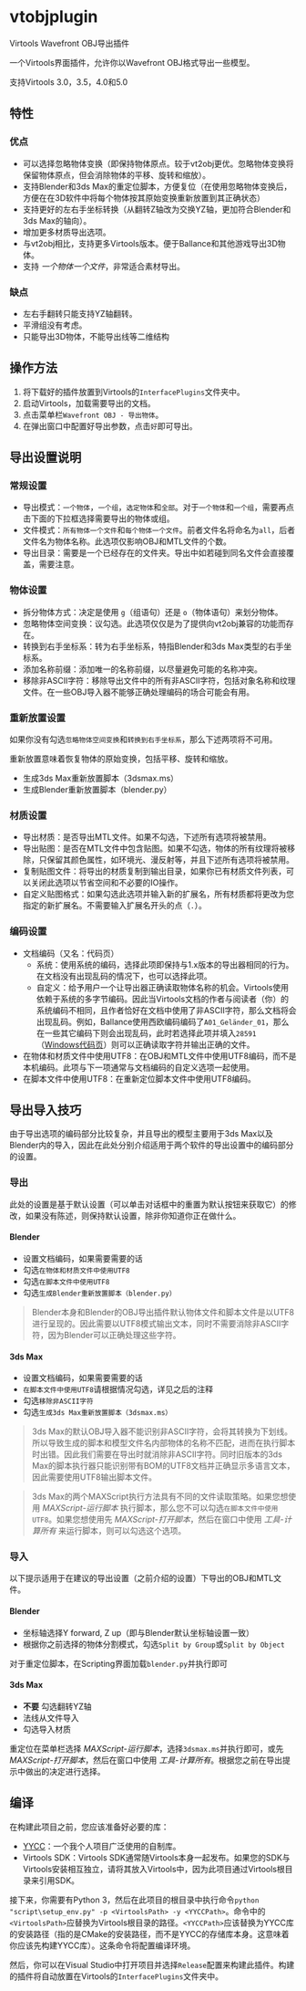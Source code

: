 # vtobjplugin

Virtools Wavefront OBJ导出插件

一个Virtools界面插件，允许你以Wavefront OBJ格式导出一些模型。

支持Virtools 3.0，3.5，4.0和5.0

## 特性

### 优点

* 可以选择忽略物体变换（即保持物体原点。较于vt2obj更优。忽略物体变换将保留物体原点，但会消除物体的平移、旋转和缩放）。
* 支持Blender和3ds Max的重定位脚本，方便复位（在使用忽略物体变换后，方便在在3D软件中将每个物体按其原始变换重新放置到其正确状态）
* 支持更好的左右手坐标转换（从翻转Z轴改为交换YZ轴，更加符合Blender和3ds Max的轴向）。
* 增加更多材质导出选项。
* 与vt2obj相比，支持更多Virtools版本。便于Ballance和其他游戏导出3D物体。
* 支持 *一个物体一个文件*，非常适合素材导出。

### 缺点

* 左右手翻转只能支持YZ轴翻转。
* 平滑组没有考虑。
* 只能导出3D物体，不能导出线等二维结构

## 操作方法

1. 将下载好的插件放置到Virtools的`InterfacePlugins`文件夹中。
1. 启动Virtools，加载需要导出的文档。
1. 点击菜单栏`Wavefront OBJ - 导出物体`。
1. 在弹出窗口中配置好导出参数，点击`好`即可导出。

## 导出设置说明

### 常规设置

* 导出模式：`一个物体`，`一个组`，`选定物体`和`全部`。对于`一个物体`和`一个组`，需要再点击下面的下拉框选择需要导出的物体或组。
* 文件模式：`所有物体一个文件`和`每个物体一个文件`。前者文件名将命名为`all`，后者文件名为物体名称。此选项仅影响OBJ和MTL文件的个数。
* 导出目录：需要是一个已经存在的文件夹。导出中如若碰到同名文件会直接覆盖，需要注意。

### 物体设置

* 拆分物体方式：决定是使用 `g`（组语句）还是 `o`（物体语句）来划分物体。
* 忽略物体空间变换：议勾选。此选项仅仅是为了提供向vt2obj兼容的功能而存在。
* 转换到右手坐标系：转为右手坐标系，特指Blender和3ds Max类型的右手坐标系。
* 添加名称前缀：添加唯一的名称前缀，以尽量避免可能的名称冲突。
* 移除非ASCII字符：移除导出文件中的所有非ASCII字符，包括对象名称和纹理文件。在一些OBJ导入器不能够正确处理编码的场合可能会有用。

### 重新放置设置

如果你没有勾选`忽略物体空间变换`和`转换到右手坐标系`，那么下述两项将不可用。

重新放置意味着恢复物体的原始变换，包括平移、旋转和缩放。

* 生成3ds Max重新放置脚本（3dsmax.ms）
* 生成Blender重新放置脚本（blender.py）

### 材质设置

* 导出材质：是否导出MTL文件。如果不勾选，下述所有选项将被禁用。
* 导出贴图：是否在MTL文件中包含贴图。如果不勾选，物体的所有纹理将被移除，只保留其颜色属性，如环境光、漫反射等，并且下述所有选项将被禁用。
* 复制贴图文件：将导出的材质复制到输出目录，如果你已有材质文件列表，可以关闭此选项以节省空间和不必要的IO操作。
* 自定义贴图格式：如果勾选此选项并输入新的扩展名，所有材质都将更改为您指定的新扩展名。不需要输入扩展名开头的点（`.`）。

### 编码设置

* 文档编码（又名：代码页）
  - 系统：使用系统的编码，选择此项即保持与1.x版本的导出器相同的行为。在文档没有出现乱码的情况下，也可以选择此项。
  - 自定义：给予用户一个让导出器正确读取物体名称的机会。Virtools使用依赖于系统的多字节编码。因此当Virtools文档的作者与阅读者（你）的系统编码不相同，且作者恰好在文档中使用了非ASCII字符，那么文档将会出现乱码。例如，Ballance使用西欧编码编码了`A01_Geländer_01`，那么在一些其它编码下则会出现乱码，此时若选择此项并填入`28591`（[Windows代码页](https://docs.microsoft.com/en-us/windows/win32/intl/code-page-identifiers)）则可以正确读取字符并输出正确的文件。
* 在物体和材质文件中使用UTF8：在OBJ和MTL文件中使用UTF8编码，而不是本机编码。此项与下一项通常与文档编码的自定义选项一起使用。
* 在脚本文件中使用UTF8：在重新定位脚本文件中使用UTF8编码。

## 导出导入技巧

由于导出选项的编码部分比较复杂，并且导出的模型主要用于3ds Max以及Blender内的导入，因此在此处分别介绍适用于两个软件的导出设置中的编码部分的设置。

### 导出

此处的设置是基于默认设置（可以单击对话框中的重置为默认按钮来获取它）的修改，如果没有陈述，则保持默认设置，除非你知道你正在做什么。

#### Blender

* 设置文档编码，如果需要需要的话
* 勾选`在物体和材质文件中使用UTF8`
* 勾选`在脚本文件中使用UTF8`
* 勾选`生成Blender重新放置脚本（blender.py）`

> Blender本身和Blender的OBJ导出插件默认物体文件和脚本文件是以UTF8进行呈现的。因此需要以UTF8模式输出文本，同时不需要消除非ASCII字符，因为Blender可以正确处理这些字符。

#### 3ds Max

* 设置文档编码，如果需要需要的话
* `在脚本文件中使用UTF8`请根据情况勾选，详见之后的注释
* 勾选`移除非ASCII字符`
* 勾选`生成3ds Max重新放置脚本（3dsmax.ms）`

> 3ds Max的默认OBJ导入器不能识别非ASCII字符，会将其转换为下划线。所以导致生成的脚本和模型文件名内部物体的名称不匹配，进而在执行脚本时出错。因此我们需要在导出时就消除非ASCII字符。同时旧版本的3ds Max的脚本执行器只能识别带有BOM的UTF8文档并正确显示多语言文本，因此需要使用UTF8输出脚本文件。

> 3ds Max的两个MAXScript执行方法具有不同的文件读取策略。如果您想使用 *MAXScript-运行脚本* 执行脚本，那么您不可以勾选`在脚本文件中使用UTF8`。如果您想使用先 *MAXScript-打开脚本*，然后在窗口中使用 *工具-计算所有* 来运行脚本，则可以勾选这个选项。

### 导入

以下提示适用于在建议的导出设置（之前介绍的设置）下导出的OBJ和MTL文件。

#### Blender

* 坐标轴选择Y forward, Z up（即与Blender默认坐标轴设置一致）
* 根据你之前选择的物体分割模式，勾选`Split by Group`或`Split by Object`

对于重定位脚本，在Scripting界面加载`blender.py`并执行即可

#### 3ds Max

* **不要** 勾选翻转YZ轴
* 法线从文件导入
* 勾选导入材质

重定位在菜单栏选择 *MAXScript-运行脚本*，选择`3dsmax.ms`并执行即可，或先 *MAXScript-打开脚本*，然后在窗口中使用 *工具-计算所有*。根据您之前在导出提示中做出的决定进行选择。

## 编译

在构建此项目之前，您应该准备好必要的库：

* [YYCC](https://github.com/yyc12345/YYCCommonplace)：一个我个人项目广泛使用的自制库。
* Virtools SDK：Virtools SDK通常随Virtools本身一起发布。如果您的SDK与Virtools安装相互独立，请将其放入Virtools中，因为此项目通过Virtools根目录来引用SDK。

接下来，你需要有Python 3，然后在此项目的根目录中执行命令`python "script\setup_env.py" -p <VirtoolsPath> -y <YYCCPath>`。命令中的`<VirtoolsPath>`应替换为Virtools根目录的路径。`<YYCCPath>`应该替换为YYCC库的安装路径（指的是CMake的安装路径，而不是YYCC的存储库本身。这意味着你应该先构建YYCC库）。这条命令将配置编译环境。

然后，你可以在Visual Studio中打开项目并选择`Release`配置来构建此插件。构建的插件将自动放置在Virtools的`InterfacePlugins`文件夹中。

